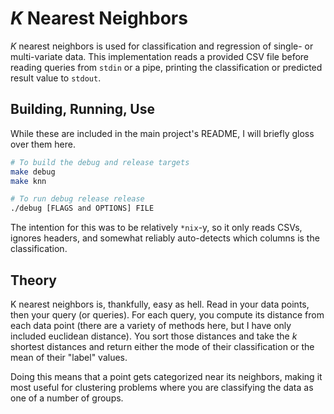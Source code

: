 # *K* Nearest Neighbors

*K* nearest neighbors is used for classification and regression of single- or
multi-variate data. This implementation reads a provided CSV file before reading
queries from `stdin` or a pipe, printing the classification or predicted result
value to `stdout`.

## Building, Running, Use

While these are included in the main project's README, I will briefly gloss over
them here.

```sh
# To build the debug and release targets
make debug
make knn

# To run debug release release
./debug [FLAGS and OPTIONS] FILE
```

The intention for this was to be relatively `*nix`-y, so it only reads CSVs,
ignores headers, and somewhat reliably auto-detects which columns is the
classification.

## Theory

K nearest neighbors is, thankfully, easy as hell. Read in your data points, then
your query (or queries). For each query, you compute its distance from each
data point (there are a variety of methods here, but I have only included
euclidean distance). You sort those distances and take the *k* shortest
distances and return either the mode of their classification or the mean of
their "label" values.

Doing this means that a point gets categorized  near its neighbors, making it
most useful for clustering problems where you are classifying the data as one of
a number of groups.

